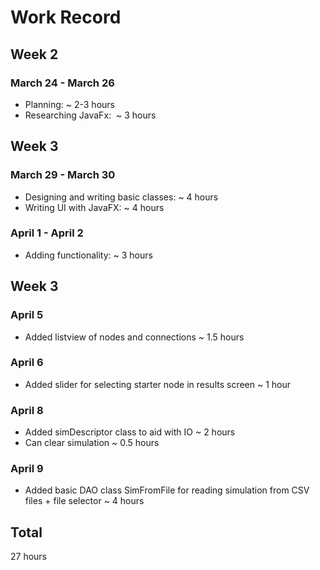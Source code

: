 # Work Record

## Week 2 
### March 24 - March 26
+ Planning:  ~ 2-3 hours
+ Researching JavaFx:  ~ 3 hours

## Week 3
### March 29 - March 30
+ Designing and writing basic classes:  ~ 4 hours
+ Writing UI with JavaFX: ~ 4 hours

### April 1 - April 2
+ Adding functionality: ~ 3 hours

## Week 3
### April 5
+ Added listview of nodes and connections ~ 1.5 hours

### April 6
+ Added slider for selecting starter node in results screen ~ 1 hour 

### April 8
+ Added simDescriptor class to aid with IO ~ 2 hours
+ Can clear simulation ~ 0.5 hours 

### April 9
+ Added basic DAO class SimFromFile for reading simulation from CSV files + file selector ~ 4 hours

## Total 
27 hours
